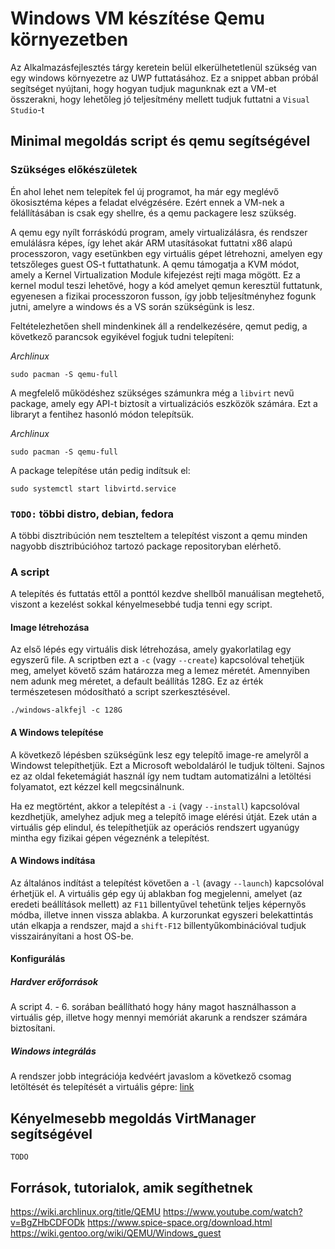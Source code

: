 # Windows VM készítése Qemu környezetben

Az Alkalmazásfejlesztés tárgy keretein belül elkerülhetetlenül szükség van
egy windows környezetre az UWP futtatásához. Ez a snippet abban próbál segítséget nyújtani, 
hogy hogyan tudjuk magunknak ezt a VM-et összerakni, hogy lehetőleg jó teljesítmény mellett tudjuk futtatni a `Visual Studio`-t

## Minimal megoldás script és qemu segítségével

### Szükséges előkészületek

Én ahol lehet nem telepítek fel új programot, ha már egy meglévő ökosisztéma képes a feladat elvégzésére. 
Ezért ennek a VM-nek a felállításában is csak egy shellre, és a qemu packagere lesz szükség. 

A qemu egy nyílt forráskódú program, amely virtualizálásra, és rendszer emulálásra képes, így lehet akár 
ARM utasításokat futtatni x86 alapú processzoron, vagy esetünkben egy virtuális gépet létrehozni, amelyen egy tetszőleges guest OS-t futtathatunk.
A qemu támogatja a KVM módot, amely a Kernel Virtualization Module kifejezést rejti maga mögött. Ez a kernel modul teszi lehetővé, hogy a kód amelyet qemun keresztül
futtatunk, egyenesen a fizikai processzoron fusson, így jobb teljesítményhez fogunk jutni, amelyre a windows és a VS során szükségünk is lesz.

Feltételezhetően shell mindenkinek áll a rendelkezésére, qemut pedig,
a következő parancsok egyikével fogjuk tudni telepíteni:

*Archlinux*
``` shell
sudo pacman -S qemu-full
```

A megfelelő működéshez szükséges számunkra még a `libvirt` nevű package, amely egy API-t biztosít a virtualizációs eszközök számára.
Ezt a libraryt a fentihez hasonló módon telepítsük.

*Archlinux*
``` shell
sudo pacman -S qemu-full
```

A package telepítése után pedig indítsuk el:

``` shell
sudo systemctl start libvirtd.service
```

### `TODO:` többi distro, debian, fedora

A többi disztribúción nem teszteltem a telepítést viszont a qemu minden nagyobb disztribúcióhoz tartozó package repositoryban elérhető.

### A script

A telepítés és futtatás ettől a ponttól kezdve shellből manuálisan megtehető, viszont a kezelést sokkal kényelmesebbé tudja tenni egy script.

#### Image létrehozása

Az első lépés egy virtuális disk létrehozása, amely gyakorlatilag egy egyszerű file. 
A scriptben ezt a `-c` (vagy `--create`) kapcsolóval tehetjük meg, amelyet követő szám határozza meg a lemez méretét. Amennyiben nem adunk 
meg méretet, a default beállítás 128G. Ez az érték természetesen módosítható a script szerkesztésével.

``` shell
./windows-alkfejl -c 128G
```

#### A Windows telepítése

A következő lépésben szükségünk lesz egy telepítő image-re amelyről a Windowst telepíthetjük. Ezt a Microsoft weboldaláról le tudjuk tölteni. Sajnos ez az oldal
feketemágiát használ így nem tudtam automatizálni a letöltési folyamatot, ezt kézzel kell megcsinálnunk.

Ha ez megtörtént, akkor a telepítést a `-i` (vagy `--install`) kapcsolóval kezdhetjük, amelyhez adjuk meg a telepítő image elérési útját. Ezek után a 
virtuális gép elindul, és telepíthetjük az operációs rendszert ugyanúgy mintha egy fizikai gépen végeznénk a telepítést.

#### A Windows indítása

Az általános indítást a telepítést követően a `-l` (avagy `--launch`) kapcsolóval érhetjük el. A virtuális gép egy új ablakban fog megjelenni, amelyet (az eredeti beállítások mellett) 
az `F11` billentyűvel tehetünk teljes képernyős módba, illetve innen vissza ablakba. A kurzorunkat egyszeri belekattintás után elkapja a rendszer, majd a `shift-F12` 
billentyűkombinációval tudjuk visszairányítani a host OS-be.

#### Konfigurálás

##### Hardver erőforrások

A script 4. - 6. sorában beállítható hogy hány magot használhasson a virtuális gép, illetve hogy mennyi memóriát akarunk a rendszer számára biztosítani. 

##### Windows integrálás

A rendszer jobb integrációja kedvéért javaslom a következő csomag letöltését és telepítését a virtuális gépre: [link](https://www.spice-space.org/download.html)

## Kényelmesebb megoldás VirtManager segítségével

`TODO`

## Források, tutorialok, amik segíthetnek

https://wiki.archlinux.org/title/QEMU
https://www.youtube.com/watch?v=BgZHbCDFODk
https://www.spice-space.org/download.html
https://wiki.gentoo.org/wiki/QEMU/Windows_guest
